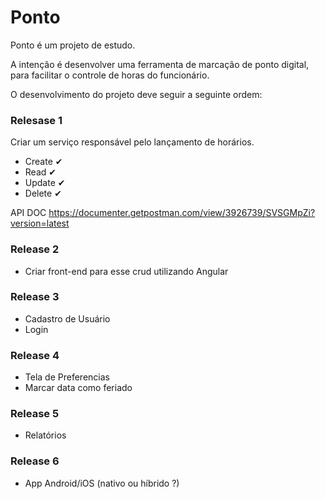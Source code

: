 # Ponto

Ponto é um projeto de estudo. 

A intenção é desenvolver uma ferramenta de marcação de ponto digital, para facilitar o controle de horas do funcionário.

O desenvolvimento do projeto deve seguir a seguinte ordem:

### Relesase 1

Criar um serviço responsável pelo lançamento de horários.

 - Create ✔
 - Read   ✔
 - Update ✔
 - Delete ✔
 
 API DOC
 https://documenter.getpostman.com/view/3926739/SVSGMpZi?version=latest

### Release 2

 - Criar front-end para esse crud utilizando Angular

### Release 3
 - Cadastro de Usuário
 - Login

### Release 4
 - Tela de Preferencias
 - Marcar data como feriado

### Release 5
 - Relatórios

### Release 6
 - App Android/iOS (nativo ou híbrido ?)
